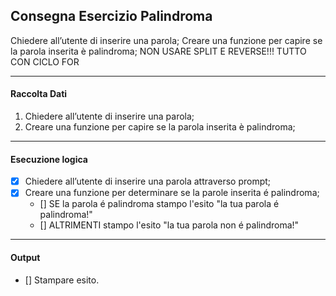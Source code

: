## Consegna Esercizio Palindroma

Chiedere all’utente di inserire una parola;
Creare una funzione per capire se la parola inserita è palindroma;
NON USARE SPLIT E REVERSE!!! TUTTO CON CICLO FOR

---

#### Raccolta Dati

1. Chiedere all’utente di inserire una parola;
2. Creare una funzione per capire se la parola inserita è palindroma;

---

#### Esecuzione logica

- [X] Chiedere all’utente di inserire una parola attraverso prompt;
- [X] Creare una funzione per determinare se la parole inserita é palindroma;
    - [] SE la parola é palindroma stampo l'esito "la tua parola é palindroma!"
    - [] ALTRIMENTI stampo l'esito "la tua parola non é palindroma!"

---

#### Output

- [] Stampare esito.